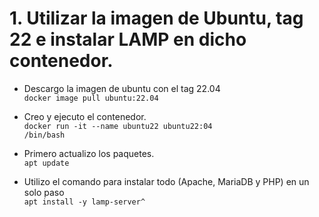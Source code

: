 # 1. Utilizar la imagen de Ubuntu, tag 22 e instalar LAMP en dicho contenedor.
- Descargo la imagen de ubuntu con el tag 22.04    
<code>docker image pull ubuntu:22.04</code>

- Creo y ejecuto el contenedor.   
<code>docker run -it --name ubuntu22 ubuntu22:04 /bin/bash</code>       

- Primero actualizo los paquetes.      
<code>apt update</code>

- Utilizo el comando para instalar todo (Apache, MariaDB y PHP) en un solo paso  
<code>apt install -y lamp-server^</code>
